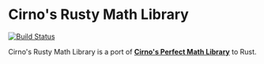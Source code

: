 # Cirno's Rusty Math Library

[![Build Status](https://travis-ci.org/karai17/crml.svg?branch=master)](https://travis-ci.org/karai17/crml)

Cirno's Rusty Math Library is a port of [**Cirno's Perfect Math Library**][cpml] to Rust.

[cpml]: https://github.com/excessive/cpml
